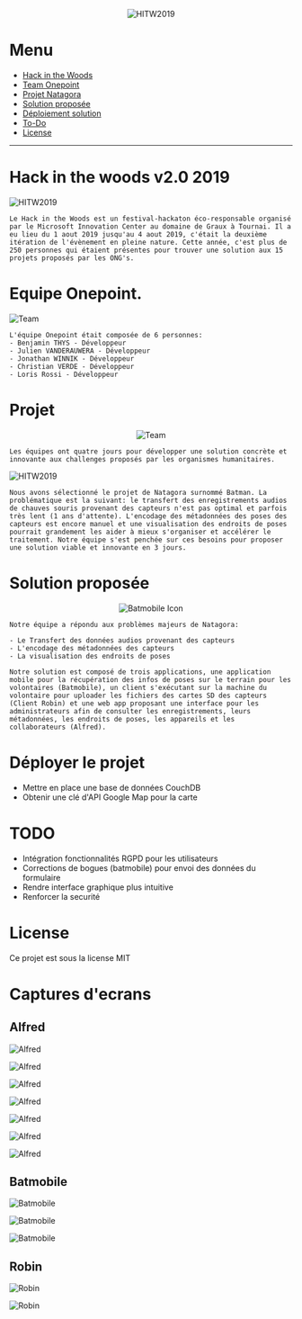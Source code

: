 
<div style='text-align: center'>

![HITW2019](./assets/logohitw.png)

</div>

# Menu

* [Hack in the Woods](#Hack-in-the-woods-v2.0-2019)
* [Team Onepoint](#Equipe-Onepoint.)
* [Projet Natagora](#Projet)
* [Solution proposée](#Solution-proposée)
* [Déploiement solution](#Déployer-le-projet)
* [To-Do](#TODO)
* [License](#License)

<hr>

# Hack in the woods v2.0 2019

![HITW2019](./assets/campfire.jpg)

    Le Hack in the Woods est un festival-hackaton éco-responsable organisé par le Microsoft Innovation Center au domaine de Graux à Tournai. Il a eu lieu du 1 aout 2019 jusqu'au 4 aout 2019, c'était la deuxième itération de l'évènement en pleine nature. Cette année, c'est plus de 250 personnes qui étaient présentes pour trouver une solution aux 15 projets proposés par les ONG's.

# Equipe Onepoint.

![Team](./assets/salon_innovation.jpg)

    L'équipe Onepoint était composée de 6 personnes:
    - Benjamin THYS - Développeur
    - Julien VANDERAUWERA - Développeur
    - Jonathan WINNIK - Développeur
    - Christian VERDE - Développeur
    - Loris Rossi - Développeur

# Projet 

<div style='text-align: center'>

![Team](./assets/Natagora.png)

</div>

    Les équipes ont quatre jours pour développer une solution concrète et innovante aux challenges proposés par les organismes humanitaires.

![HITW2019](./assets/analyse.jpg)

    Nous avons sélectionné le projet de Natagora surnommé Batman. La problématique est la suivant: le transfert des enregistrements audios de chauves souris provenant des capteurs n'est pas optimal et parfois très lent (1 ans d'attente). L'encodage des métadonnées des poses des capteurs est encore manuel et une visualisation des endroits de poses pourrait grandement les aider à mieux s'organiser et accélérer le traitement. Notre équipe s'est penchée sur ces besoins pour proposer une solution viable et innovante en 3 jours.
    

# Solution proposée

<div style='text-align: center'>

![Batmobile Icon](./assets/icon.png)

</div>

    Notre équipe a répondu aux problèmes majeurs de Natagora: 

    - Le Transfert des données audios provenant des capteurs 
    - L'encodage des métadonnées des capteurs
    - La visualisation des endroits de poses

    Notre solution est composé de trois applications, une application mobile pour la récupération des infos de poses sur le terrain pour les volontaires (Batmobile), un client s'exécutant sur la machine du volontaire pour uploader les fichiers des cartes SD des capteurs (Client Robin) et une web app proposant une interface pour les administrateurs afin de consulter les enregistrements, leurs métadonnées, les endroits de poses, les appareils et les collaborateurs (Alfred).

# Déployer le projet

- Mettre en place une base de données CouchDB
- Obtenir une clé d'API Google Map pour la carte

# TODO

- Intégration fonctionnalités RGPD pour les utilisateurs
- Corrections de bogues (batmobile) pour envoi des données du formulaire
- Rendre interface graphique plus intuitive
- Renforcer la securité

# License

Ce projet est sous la license MIT

# Captures d'ecrans

## Alfred

![Alfred](./assets/screenshots/alfredmenu.png)

![Alfred](./assets/screenshots/alfredaudiofile.png)

![Alfred](./assets/screenshots/alfredaudiofiledetail.png)

![Alfred](./assets/screenshots/alfredmap.png)

![Alfred](./assets/screenshots/alfredmapdetail.png)

![Alfred](./assets/screenshots/alfreddevices.png)

![Alfred](./assets/screenshots/alfredusers.png)

## Batmobile

![Batmobile](./assets/screenshots/batmobilehome.png)

![Batmobile](./assets/screenshots/batmobileform.png)

![Batmobile](./assets/screenshots/batmobilemap.png)

## Robin

![Robin](./assets/screenshots/robinclient.png)

![Robin](./assets/screenshots/robinclientlaunch.png)